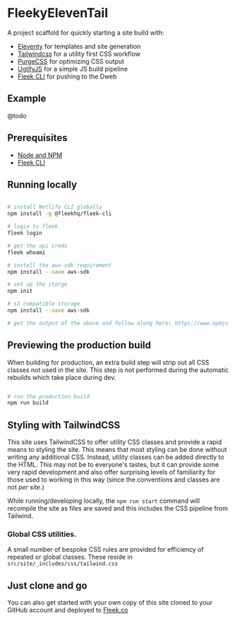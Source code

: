 # FleekyElevenTail

A project scaffold for quickly starting a site build with:

- [Eleventy](https://11ty.dev) for templates and site generation
- [Tailwindcss](https://tailwindcss.com) for a utility first CSS workflow
- [PurgeCSS](https://www.purgecss.com/) for optimizing CSS output
- [UglifyJS](https://www.npmjs.com/package/uglify-js) for a simple JS build pipeline
- [Fleek CLI](https://docs.fleek.co/storage/fleek-storage-js/) for pushing to the Dweb





## Example
@todo

## Prerequisites

- [Node and NPM](https://nodejs.org/)
- [Fleek CLI](https://www.npmjs.com/package/@fleekhq/fleek-cli)


## Running locally

```bash

# install Netlify CLI globally
npm install -g @fleekhq/fleek-cli

# login to fleek
fleek login

# get the api creds
fleek whoami

# install the aws-sdk requirement
npm install --save aws-sdk

# set up the storge
npm init

# s3 compatible storage
npm install --save aws-sdk

# get the output of the above and follow along here: https://www.npmjs.com/package/@fleekhq/fleek-cli

```


## Previewing the production build

When building for production, an extra build step will strip out all CSS classes not used in the site. This step is not performed during the automatic rebuilds which take place during dev.

```bash

# run the production build
npm run build
```


## Styling with TailwindCSS

This site uses TailwindCSS to offer utility CSS classes and provide a rapid means to styling the site. This means that most styling can be done without writing any additional CSS. Instead, utility classes can be added directly to the HTML. This may not be to everyone's tastes, but it can provide some very rapid development and also offer surprising levels of familiarity for those used to working in this way (since the conventions and classes are not _per site_.)

While running/developing locally, the `npm run start` command will recompile the site as files are saved and this includes the CSS pipeline from Tailwind.

### Global CSS utilities.

A small number of bespoke CSS rules are provided for efficiency of repeated or global classes. These reside in `src/site/_includes/css/tailwind.css`


## Just clone and go

You can also get started with your own copy of this site cloned to your GitHub account and deployed to [Fleek.co](http://fleek.co?c=edmooney.dev) 
